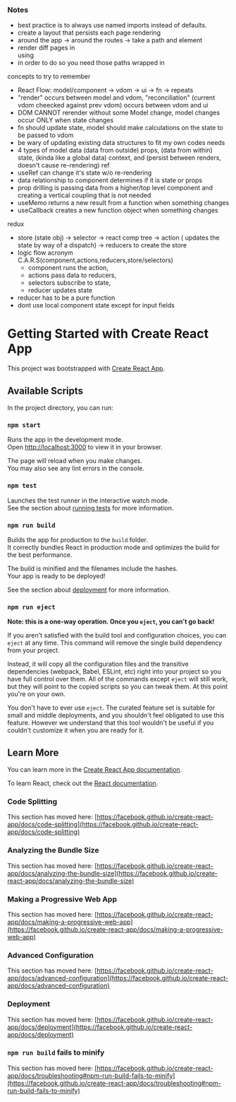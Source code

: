 ### Notes
- best practice is to always use named imports instead of defaults. 
- create a layout that persists each page rendering <Layout>
- <BrowserRoute>around the app -> <Route> around the routes -> <Routes> take a path and element 
- render diff pages in <main> using <Outlet>
- in order to do so you need those paths wrapped in <Link>

concepts to try to remember
- React Flow: model/component -> vdom -> ui -> fn -> repeats
- "render" occurs between model and vdom, "reconciliation" (current vdom cheecked against prev vdom) occurs between vdom and ui
- DOM CANNOT rerender without some Model change, model changes occur ONLY when state changes
- fn should update state, model should make calculations on the state to be passed to vdom
- be wary of updating existing data structures to fit my own codes needs
- 4 types of model data (data from outside) props, (data from within) state, (kinda like a global data) context, and (persist between renders, doesn't cause re-rendering) ref
- useRef can change it's state w/o re-rendering
- data relationship to component determines if it is state or props
- prop drilling is passing data from a higher/top level component and creating a vertical coupling that is not needed
- useMemo returns a new result from a function when something changes
- useCallback creates a new function object when something changes

redux
- store (state obj) -> selector -> react comp tree -> action ( updates the state by way of a dispatch) -> reducers to create the store
- logic flow acronym C.A.R.S(component,actions,reducers,store/selectors)
    - component runs the action, 
    - actions pass data to reducers, 
    - selectors subscribe to state,
    - reducer updates state
- reducer has to be a pure function
- dont use local component state except for input fields


# Getting Started with Create React App

This project was bootstrapped with [Create React App](https://github.com/facebook/create-react-app).

## Available Scripts

In the project directory, you can run:

### `npm start`

Runs the app in the development mode.\
Open [http://localhost:3000](http://localhost:3000) to view it in your browser.

The page will reload when you make changes.\
You may also see any lint errors in the console.

### `npm test`

Launches the test runner in the interactive watch mode.\
See the section about [running tests](https://facebook.github.io/create-react-app/docs/running-tests) for more information.

### `npm run build`

Builds the app for production to the `build` folder.\
It correctly bundles React in production mode and optimizes the build for the best performance.

The build is minified and the filenames include the hashes.\
Your app is ready to be deployed!

See the section about [deployment](https://facebook.github.io/create-react-app/docs/deployment) for more information.

### `npm run eject`

**Note: this is a one-way operation. Once you `eject`, you can't go back!**

If you aren't satisfied with the build tool and configuration choices, you can `eject` at any time. This command will remove the single build dependency from your project.

Instead, it will copy all the configuration files and the transitive dependencies (webpack, Babel, ESLint, etc) right into your project so you have full control over them. All of the commands except `eject` will still work, but they will point to the copied scripts so you can tweak them. At this point you're on your own.

You don't have to ever use `eject`. The curated feature set is suitable for small and middle deployments, and you shouldn't feel obligated to use this feature. However we understand that this tool wouldn't be useful if you couldn't customize it when you are ready for it.

## Learn More

You can learn more in the [Create React App documentation](https://facebook.github.io/create-react-app/docs/getting-started).

To learn React, check out the [React documentation](https://reactjs.org/).

### Code Splitting

This section has moved here: [https://facebook.github.io/create-react-app/docs/code-splitting](https://facebook.github.io/create-react-app/docs/code-splitting)

### Analyzing the Bundle Size

This section has moved here: [https://facebook.github.io/create-react-app/docs/analyzing-the-bundle-size](https://facebook.github.io/create-react-app/docs/analyzing-the-bundle-size)

### Making a Progressive Web App

This section has moved here: [https://facebook.github.io/create-react-app/docs/making-a-progressive-web-app](https://facebook.github.io/create-react-app/docs/making-a-progressive-web-app)

### Advanced Configuration

This section has moved here: [https://facebook.github.io/create-react-app/docs/advanced-configuration](https://facebook.github.io/create-react-app/docs/advanced-configuration)

### Deployment

This section has moved here: [https://facebook.github.io/create-react-app/docs/deployment](https://facebook.github.io/create-react-app/docs/deployment)

### `npm run build` fails to minify

This section has moved here: [https://facebook.github.io/create-react-app/docs/troubleshooting#npm-run-build-fails-to-minify](https://facebook.github.io/create-react-app/docs/troubleshooting#npm-run-build-fails-to-minify)
